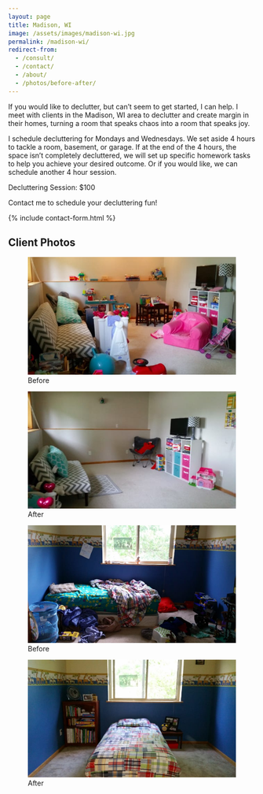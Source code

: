 ```yaml
---
layout: page
title: Madison, WI
image: /assets/images/madison-wi.jpg
permalink: /madison-wi/
redirect-from:
  - /consult/
  - /contact/
  - /about/
  - /photos/before-after/
---
```


If you would like to declutter, but can’t seem to get started, I can help. I meet with clients in the Madison, WI area to declutter and create margin in their homes, turning a room that speaks chaos into a room that speaks joy.

I schedule decluttering for Mondays and Wednesdays. We set aside 4 hours to tackle a room, basement, or garage. If at the end of the 4 hours, the space isn’t completely decluttered, we will set up specific homework tasks to help you achieve your desired	outcome. Or if you would like, we can schedule another 4 hour session.

Decluttering Session: $100

Contact me to schedule your decluttering fun!

{% include contact-form.html %}

## Client Photos

<div class="image-set image-set--vertical">
  <figure>
    <img src="/assets/images/photo-pages/before-after/toys-before.jpg">
    <figcaption>Before</figcaption>
  </figure>
  <figure>  
    <img src="/assets/images/photo-pages/before-after/toys-after.jpg">
    <figcaption>After</figcaption>
  </figure>
</div>

<div class="image-set image-set--vertical">
  <figure>
    <img src="/assets/images/photo-pages/before-after/boys-room-bed-before.jpg">
    <figcaption>Before</figcaption>
  </figure>
  <figure>  
    <img src="/assets/images/photo-pages/before-after/boys-room-bed-after.jpg">
    <figcaption>After</figcaption>
  </figure>
</div>
